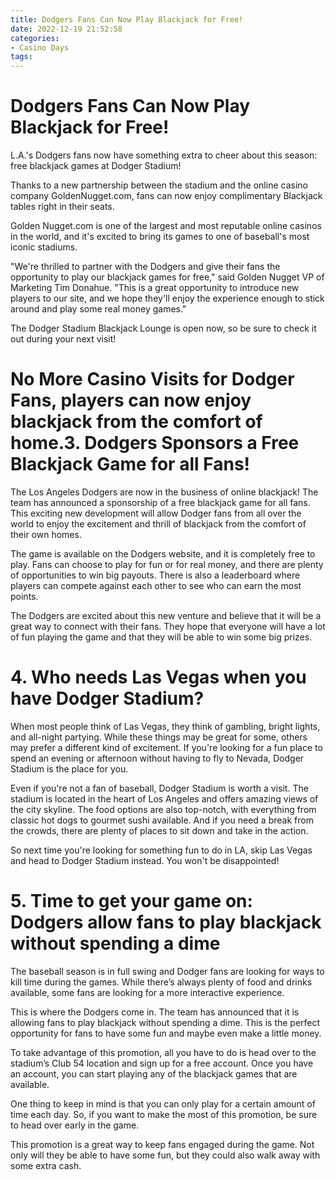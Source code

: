 ```yaml
---
title: Dodgers Fans Can Now Play Blackjack for Free!
date: 2022-12-19 21:52:58
categories:
- Casino Days
tags:
---
```



#  Dodgers Fans Can Now Play Blackjack for Free!

L.A.'s Dodgers fans now have something extra to cheer about this season: free blackjack games at Dodger Stadium!

Thanks to a new partnership between the stadium and the online casino company GoldenNugget.com, fans can now enjoy complimentary Blackjack tables right in their seats.

Golden Nugget.com is one of the largest and most reputable online casinos in the world, and it's excited to bring its games to one of baseball's most iconic stadiums.

"We're thrilled to partner with the Dodgers and give their fans the opportunity to play our blackjack games for free," said Golden Nugget VP of Marketing Tim Donahue. "This is a great opportunity to introduce new players to our site, and we hope they'll enjoy the experience enough to stick around and play some real money games."

The Dodger Stadium Blackjack Lounge is open now, so be sure to check it out during your next visit!

#  No More Casino Visits for Dodger Fans, players can now enjoy blackjack from the comfort of home.3. Dodgers Sponsors a Free Blackjack Game for all Fans!

The Los Angeles Dodgers are now in the business of online blackjack! The team has announced a sponsorship of a free blackjack game for all fans. This exciting new development will allow Dodger fans from all over the world to enjoy the excitement and thrill of blackjack from the comfort of their own homes.

The game is available on the Dodgers website, and it is completely free to play. Fans can choose to play for fun or for real money, and there are plenty of opportunities to win big payouts. There is also a leaderboard where players can compete against each other to see who can earn the most points.

The Dodgers are excited about this new venture and believe that it will be a great way to connect with their fans. They hope that everyone will have a lot of fun playing the game and that they will be able to win some big prizes.

# 4. Who needs Las Vegas when you have Dodger Stadium? 

When most people think of Las Vegas, they think of gambling, bright lights, and all-night partying. While these things may be great for some, others may prefer a different kind of excitement. If you're looking for a fun place to spend an evening or afternoon without having to fly to Nevada, Dodger Stadium is the place for you.

Even if you're not a fan of baseball, Dodger Stadium is worth a visit. The stadium is located in the heart of Los Angeles and offers amazing views of the city skyline. The food options are also top-notch, with everything from classic hot dogs to gourmet sushi available. And if you need a break from the crowds, there are plenty of places to sit down and take in the action.

So next time you're looking for something fun to do in LA, skip Las Vegas and head to Dodger Stadium instead. You won't be disappointed!

# 5. Time to get your game on: Dodgers allow fans to play blackjack without spending a dime

The baseball season is in full swing and Dodger fans are looking for ways to kill time during the games. While there’s always plenty of food and drinks available, some fans are looking for a more interactive experience.

This is where the Dodgers come in. The team has announced that it is allowing fans to play blackjack without spending a dime. This is the perfect opportunity for fans to have some fun and maybe even make a little money.

To take advantage of this promotion, all you have to do is head over to the stadium’s Club 54 location and sign up for a free account. Once you have an account, you can start playing any of the blackjack games that are available.

One thing to keep in mind is that you can only play for a certain amount of time each day. So, if you want to make the most of this promotion, be sure to head over early in the game.

This promotion is a great way to keep fans engaged during the game. Not only will they be able to have some fun, but they could also walk away with some extra cash.